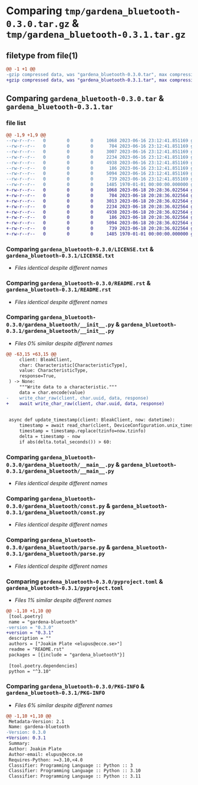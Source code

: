 # Comparing `tmp/gardena_bluetooth-0.3.0.tar.gz` & `tmp/gardena_bluetooth-0.3.1.tar.gz`

## filetype from file(1)

```diff
@@ -1 +1 @@
-gzip compressed data, was "gardena_bluetooth-0.3.0.tar", max compression
+gzip compressed data, was "gardena_bluetooth-0.3.1.tar", max compression
```

## Comparing `gardena_bluetooth-0.3.0.tar` & `gardena_bluetooth-0.3.1.tar`

### file list

```diff
@@ -1,9 +1,9 @@
--rw-r--r--   0        0        0     1068 2023-06-16 23:12:41.851169 gardena_bluetooth-0.3.0/LICENSE.txt
--rw-r--r--   0        0        0      704 2023-06-16 23:12:41.851169 gardena_bluetooth-0.3.0/README.rst
--rw-r--r--   0        0        0     3007 2023-06-16 23:12:41.851169 gardena_bluetooth-0.3.0/gardena_bluetooth/__init__.py
--rw-r--r--   0        0        0     2234 2023-06-16 23:12:41.851169 gardena_bluetooth-0.3.0/gardena_bluetooth/__main__.py
--rw-r--r--   0        0        0     4938 2023-06-16 23:12:41.851169 gardena_bluetooth-0.3.0/gardena_bluetooth/const.py
--rw-r--r--   0        0        0      186 2023-06-16 23:12:41.851169 gardena_bluetooth-0.3.0/gardena_bluetooth/exceptions.py
--rw-r--r--   0        0        0     5094 2023-06-16 23:12:41.851169 gardena_bluetooth-0.3.0/gardena_bluetooth/parse.py
--rw-r--r--   0        0        0      739 2023-06-16 23:12:41.855169 gardena_bluetooth-0.3.0/pyproject.toml
--rw-r--r--   0        0        0     1485 1970-01-01 00:00:00.000000 gardena_bluetooth-0.3.0/PKG-INFO
+-rw-r--r--   0        0        0     1068 2023-06-18 20:28:36.022564 gardena_bluetooth-0.3.1/LICENSE.txt
+-rw-r--r--   0        0        0      704 2023-06-18 20:28:36.022564 gardena_bluetooth-0.3.1/README.rst
+-rw-r--r--   0        0        0     3013 2023-06-18 20:28:36.022564 gardena_bluetooth-0.3.1/gardena_bluetooth/__init__.py
+-rw-r--r--   0        0        0     2234 2023-06-18 20:28:36.022564 gardena_bluetooth-0.3.1/gardena_bluetooth/__main__.py
+-rw-r--r--   0        0        0     4938 2023-06-18 20:28:36.022564 gardena_bluetooth-0.3.1/gardena_bluetooth/const.py
+-rw-r--r--   0        0        0      186 2023-06-18 20:28:36.022564 gardena_bluetooth-0.3.1/gardena_bluetooth/exceptions.py
+-rw-r--r--   0        0        0     5094 2023-06-18 20:28:36.022564 gardena_bluetooth-0.3.1/gardena_bluetooth/parse.py
+-rw-r--r--   0        0        0      739 2023-06-18 20:28:36.022564 gardena_bluetooth-0.3.1/pyproject.toml
+-rw-r--r--   0        0        0     1485 1970-01-01 00:00:00.000000 gardena_bluetooth-0.3.1/PKG-INFO
```

### Comparing `gardena_bluetooth-0.3.0/LICENSE.txt` & `gardena_bluetooth-0.3.1/LICENSE.txt`

 * *Files identical despite different names*

### Comparing `gardena_bluetooth-0.3.0/README.rst` & `gardena_bluetooth-0.3.1/README.rst`

 * *Files identical despite different names*

### Comparing `gardena_bluetooth-0.3.0/gardena_bluetooth/__init__.py` & `gardena_bluetooth-0.3.1/gardena_bluetooth/__init__.py`

 * *Files 0% similar despite different names*

```diff
@@ -63,15 +63,15 @@
     client: BleakClient,
     char: Characteristic[CharacteristicType],
     value: CharacteristicType,
     response=True,
 ) -> None:
     """Write data to a characteristic."""
     data = char.encode(value)
-    write_char_raw(client, char.uuid, data, response)
+    await write_char_raw(client, char.uuid, data, response)
 
 
 async def update_timestamp(client: BleakClient, now: datetime):
     timestamp = await read_char(client, DeviceConfiguration.unix_timestamp)
     timestamp = timestamp.replace(tzinfo=now.tzinfo)
     delta = timestamp - now
     if abs(delta.total_seconds()) > 60:
```

### Comparing `gardena_bluetooth-0.3.0/gardena_bluetooth/__main__.py` & `gardena_bluetooth-0.3.1/gardena_bluetooth/__main__.py`

 * *Files identical despite different names*

### Comparing `gardena_bluetooth-0.3.0/gardena_bluetooth/const.py` & `gardena_bluetooth-0.3.1/gardena_bluetooth/const.py`

 * *Files identical despite different names*

### Comparing `gardena_bluetooth-0.3.0/gardena_bluetooth/parse.py` & `gardena_bluetooth-0.3.1/gardena_bluetooth/parse.py`

 * *Files identical despite different names*

### Comparing `gardena_bluetooth-0.3.0/pyproject.toml` & `gardena_bluetooth-0.3.1/pyproject.toml`

 * *Files 1% similar despite different names*

```diff
@@ -1,10 +1,10 @@
 [tool.poetry]
 name = "gardena-bluetooth"
-version = "0.3.0"
+version = "0.3.1"
 description = ""
 authors = ["Joakim Plate <elupus@ecce.se>"]
 readme = "README.rst"
 packages = [{include = "gardena_bluetooth"}]
 
 [tool.poetry.dependencies]
 python = "^3.10"
```

### Comparing `gardena_bluetooth-0.3.0/PKG-INFO` & `gardena_bluetooth-0.3.1/PKG-INFO`

 * *Files 6% similar despite different names*

```diff
@@ -1,10 +1,10 @@
 Metadata-Version: 2.1
 Name: gardena-bluetooth
-Version: 0.3.0
+Version: 0.3.1
 Summary: 
 Author: Joakim Plate
 Author-email: elupus@ecce.se
 Requires-Python: >=3.10,<4.0
 Classifier: Programming Language :: Python :: 3
 Classifier: Programming Language :: Python :: 3.10
 Classifier: Programming Language :: Python :: 3.11
```

